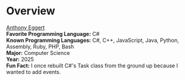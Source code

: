 
# Overview

<ins>Anthony Eggert</ins><br>
**Favorite Programming Language:** C#<br>
**Known Programming Languages:** C#, C++, JavaScript, Java, Python, Assembly, Ruby, PHP, Bash<br>
**Major:** Computer Science<br>
**Year:** 2025<br>
**Fun Fact:** I once rebuilt C#'s Task class from the ground up because I wanted to add events.
